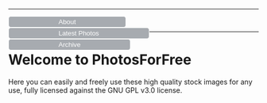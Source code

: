 ***
<div>
<button style="background-color: #a7abb0; 
  border: 1px solid white;
  color: white; 
  padding: 3px 100px; 
  cursor: pointer;
  float: left;
  border-radius: 5px;
  " onclick="window.location.href='https://eshanepicfighter.github.io/PhotosForFree/about';"> About </button>                                                                 
<button style="background-color: #a7abb0;
  border: 1px solid white;
  color: white;
  padding: 3px 100px;
  cursor: pointer;
  float: left;
  border-radius: 5px;   
  " onclick="window.location.href='https://eshanepicfighter.github.io/PhotosForFree/latestphotos';"> Latest Photos </button>                    
<button style="background-color: #a7abb0;
  border: 1px solid white;
  color: white;
  padding: 3px 100px;
  cursor: pointer;
  float: left;
  border-radius: 5px;   
  " onclick="window.location.href='https://eshanepicfighter.github.io/PhotosForFree/archive';"> Archive </button>
</div>
&nbsp;

***
# Welcome to PhotosForFree

Here you can easily and freely use these high quality stock images for any use, fully licensed against the GNU GPL v3.0 license. 
